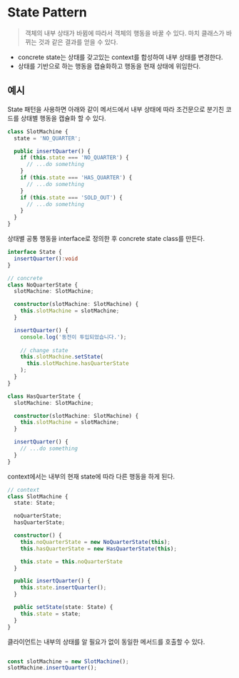 # State Pattern

> 객체의 내부 상태가 바뀜에 따라서 객체의 행동을 바꿀 수 있다. 마치 클래스가 바뀌는 것과 같은 결과를 얻을 수 있다. 

- concrete state는 상태를 갖고있는 context를 합성하여 내부 상태를 변경한다.
- 상태를 기반으로 하는 행동을 캡슐화하고 행동을 현재 상태에 위임한다.


## 예시 
State 패턴을 사용하면 아래와 같이 메서드에서 내부 상태에 따라 조건문으로 분기친 코드를 상태별 행동을 캡슐화 할 수 있다. 

``` ts
class SlotMachine {
  state = 'NO_QUARTER';

  public insertQuarter() {
    if (this.state === 'NO_QUARTER') {
      // ...do something
    }
    if (this.state === 'HAS_QUARTER') {
      // ...do something
    }
    if (this.state === 'SOLD_OUT') {
      // ...do something
    }
  }
}
```

상태별 공통 행동을 interface로 정의한 후 concrete state class를 만든다.

``` ts 
interface State {
  insertQuarter():void
}

// concrete 
class NoQuarterState {
  slotMachine: SlotMachine;

  constructor(slotMachine: SlotMachine) {
    this.slotMachine = slotMachine;
  }

  insertQuarter() {
    console.log('동전이 투입되었습니다.');
    
    // change state
    this.slotMachine.setState(
      this.slotMachine.hasQuarterState
    );
  }
}

class HasQuarterState {
  slotMachine: SlotMachine;

  constructor(slotMachine: SlotMachine) {
    this.slotMachine = slotMachine;
  }

  insertQuarter() {
    // ...do something
  }
}
``` 

context에서는 내부의 현재 state에 따라 다른 행동을 하게 된다.

``` ts
// context 
class SlotMachine {
  state: State; 

  noQuarterState;
  hasQuarterState;

  constructor() {
    this.noQuarterState = new NoQuarterState(this); 
    this.hasQuarterState = new HasQuarterState(this);

    this.state = this.noQuarterState
  }

  public insertQuarter() {
    this.state.insertQuarter();
  }

  public setState(state: State) {
    this.state = state;
  }
}
```

클라이언트는 내부의 상태를 알 필요가 없이 동일한 메서드를 호출할 수 있다.

``` ts

const slotMachine = new SlotMachine();
slotMachine.insertQuarter();
```